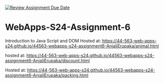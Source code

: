 [![Review Assignment Due Date](https://classroom.github.com/assets/deadline-readme-button-24ddc0f5d75046c5622901739e7c5dd533143b0c8e959d652212380cedb1ea36.svg)](https://classroom.github.com/a/1Z6dGCon)
# WebApps-S24-Assignment-6
Introduction to Java Script and DOM
Hosted at:  https://44-563-web-apps-s24.github.io/44563-webapps-s24-assignment6-AnjaliErupaka/animal.html

hosted at:  https://44-563-web-apps-s24.github.io/44563-webapps-s24-assignment6-AnjaliErupaka/discount.html

Hosted at:  https://44-563-web-apps-s24.github.io/44563-webapps-s24-assignment6-AnjaliErupaka/packing.html
